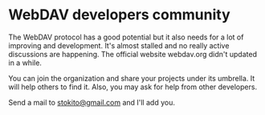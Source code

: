 # WebDAV developers community

The WebDAV protocol has a good potential but it also needs for a lot of improving and development.
It's almost stalled and no really active discussions are happening. The official website webdav.org didn't updated in a while.

You can join the organization and share your projects under its umbrella.
It will help others to find it. Also, you may ask for help from other developers.

Send a mail to stokito@gmail.com and I'll add you.
